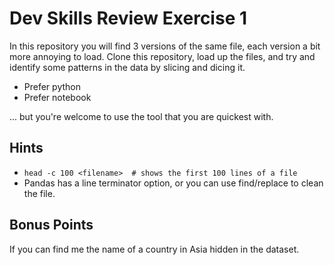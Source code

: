 # Dev Skills Review Exercise 1

In this repository you will find 3 versions of the same file, each version a bit more annoying to load.
Clone this repository, load up the files, and try and identify some patterns in the data by slicing and dicing it.

- Prefer python
- Prefer notebook

... but you're welcome to use the tool that you are quickest with.

## Hints

- `head -c 100 <filename>  # shows the first 100 lines of a file`
- Pandas has a line terminator option, or you can use find/replace to clean the file.

## Bonus Points
If you can find me the name of a country in Asia hidden in the dataset.
